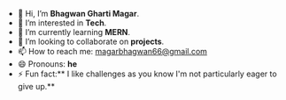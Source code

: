 - 👋 Hi, I’m **Bhagwan Gharti Magar**.
- 👀 I’m interested in **Tech**.
- 🌱 I’m currently learning **MERN**.
- 💞️ I’m looking to collaborate on **projects**.
- 📫 How to reach me: magarbhagwan66@gmail.com
- 😄 Pronouns: **he**
- ⚡ Fun fact:** I like challenges as you know I'm not particularly eager to give up.** 

<!---
Bhagwan06/Bhagwan06 is a ✨ special ✨ repository because its `README.md` (this file) appears on your GitHub profile.
You can click the Preview link to take a look at your changes.
--->
